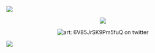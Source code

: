 ![](https://64.media.tumblr.com/b2d6a7d6e3a6d2120f56b6f53af9ada7/ed76da2521d3cea6-86/s2048x3072/fbafce7f356d7e69042f0f12a27444dad8acc8c5.pnj) <p align="center"> ![](https://komarev.com/ghpvc/?username=CANNIB4L&color=511018&label=🎤) </p> <p align="center"> ![art: 6V85JrSK9Pm5fuQ on twitter](https://64.media.tumblr.com/1347bbc8d6487cbe0e9bb28a7d44be35/2f85eb11eee85d9a-eb/s2048x3072/317a3fa6af3bd2e35a047fbb7958f51f40fcb83d.gifv) </p> ![](https://64.media.tumblr.com/4442cccf22f75d04a5059a51d4ed606e/ed76da2521d3cea6-d6/s1280x1920/e356419e801f4c1396df8dc82d343767e9e0eb6b.pnj)
